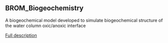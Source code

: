 ## BROM_Biogeochemistry 

A biogeochemical model developed to simulate biogeochemical structure of the water column
oxic/anoxic interface

[Full description](https://github.com/BottomRedoxModel/Wiki/wiki)
